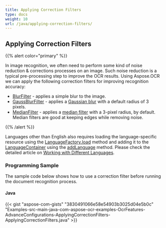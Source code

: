 ```yaml
---
title: Applying Correction Filters
type: docs
weight: 10
url: /java/applying-correction-filters/
---
```


## **Applying Correction Filters**
{{% alert color="primary" %}} 

In image recognition, we often need to perform some kind of noise reduction & corrections processes on an image. Such noise reduction is a typical pre-processing step to improve the OCR results. Using Aspose.OCR we can apply the following correction filters for improving recognition accuracy:

- [BlurFilter](https://apireference.aspose.com/java/ocr/com.aspose.ocr.filters/BlurFilter) - applies a simple blur to the image.
- [GaussBlurFilter](https://apireference.aspose.com/java/ocr/com.aspose.ocr.filters/GaussBlurFilter) - applies a [Gaussian blur](https://en.wikipedia.org/wiki/Gaussian_blur) with a default radius of 3 pixels.
- [MedianFilter](https://apireference.aspose.com/java/ocr/com.aspose.ocr.filters/MedianFilter) - applies a [median filter](https://en.wikipedia.org/wiki/Median_filter) with a 3-pixel radius, by default. Median filters are good at keeping edges while removing noise.

{{% /alert %}} 

Languages other than English also requires loading the language-specific resource using the [LanguageFactory.load](https://apireference.aspose.com/java/ocr/com.aspose.ocr/LanguageFactory#load\(java.lang.String\)) method and adding it to the [LanguageContainer](https://apireference.aspose.com/java/ocr/com.aspose.ocr/LanguageContainer) using the [addLanguage](https://apireference.aspose.com/java/ocr/com.aspose.ocr/LanguageContainer#addLanguage\(com.aspose.ocr.ILanguage\)) method. Please check the detailed article on [Working with Different Languages](/ocr/java/working-with-different-languages-html/).
### **Programming Sample**
The sample code below shows how to use a correction filter before running the document recognition process.
#### **Java**
{{< gist "aspose-com-gists" "3830491066e58e54903b3025d04e5b0c" "Examples-src-main-java-com-aspose-ocr-examples-OcrFeatures-AdvanceConfigurations-ApplyingCorrectionFilters-ApplyingCorrectionFilters.java" >}}
